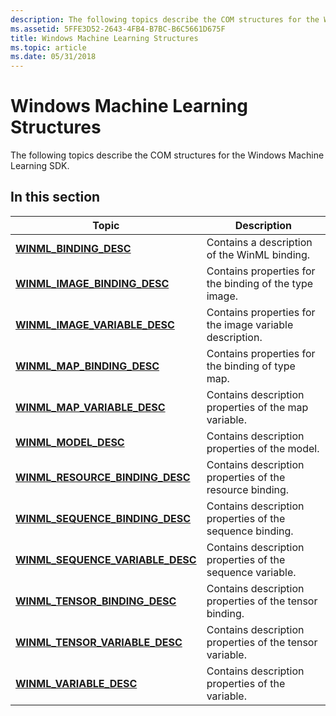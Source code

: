 ```yaml
---
description: The following topics describe the COM structures for the Windows Machine Learning SDK.
ms.assetid: 5FFE3D52-2643-4FB4-B7BC-B6C5661D675F
title: Windows Machine Learning Structures
ms.topic: article
ms.date: 05/31/2018
---
```


# Windows Machine Learning Structures

The following topics describe the COM structures for the Windows Machine Learning SDK.

## In this section



| Topic                                                                                          | Description                                                          |
|------------------------------------------------------------------------------------------------|----------------------------------------------------------------------|
| [**WINML\_BINDING\_DESC**](/windows/win32/api/winml/ns-winml-winml_binding_desc)<br/>                      | Contains a description of the WinML binding.<br/>              |
| [**WINML\_IMAGE\_BINDING\_DESC**](/windows/win32/api/winml/ns-winml-winml_image_binding_desc)<br/>         | Contains properties for the binding of the type image.<br/>    |
| [**WINML\_IMAGE\_VARIABLE\_DESC**](/windows/win32/api/winml/ns-winml-winml_image_variable_desc)<br/>       | Contains properties for the image variable description.<br/>   |
| [**WINML\_MAP\_BINDING\_DESC**](/windows/win32/api/winml/ns-winml-winml_map_binding_desc)<br/>             | Contains properties for the binding of type map.<br/>          |
| [**WINML\_MAP\_VARIABLE\_DESC**](/windows/win32/api/winml/ns-winml-winml_map_variable_desc)<br/>           | Contains description properties of the map variable.<br/>      |
| [**WINML\_MODEL\_DESC**](/windows/win32/api/winml/ns-winml-winml_model_desc)<br/>                          | Contains description properties of the model.<br/>             |
| [**WINML\_RESOURCE\_BINDING\_DESC**](/windows/win32/api/winml/ns-winml-winml_resource_binding_desc)<br/>   | Contains description properties of the resource binding.<br/>  |
| [**WINML\_SEQUENCE\_BINDING\_DESC**](/windows/win32/api/winml/ns-winml-winml_sequence_binding_desc)<br/>   | Contains description properties of the sequence binding.<br/>  |
| [**WINML\_SEQUENCE\_VARIABLE\_DESC**](/windows/win32/api/winml/ns-winml-winml_sequence_variable_desc)<br/> | Contains description properties of the sequence variable.<br/> |
| [**WINML\_TENSOR\_BINDING\_DESC**](/windows/win32/api/winml/ns-winml-winml_tensor_binding_desc)<br/>       | Contains description properties of the tensor binding.<br/>    |
| [**WINML\_TENSOR\_VARIABLE\_DESC**](/windows/win32/api/winml/ns-winml-winml_tensor_variable_desc)<br/>     | Contains description properties of the tensor variable.<br/>   |
| [**WINML\_VARIABLE\_DESC**](/windows/win32/api/winml/ns-winml-winml_variable_desc)<br/>                    | Contains description properties of the variable.<br/>          |



 

 

 
